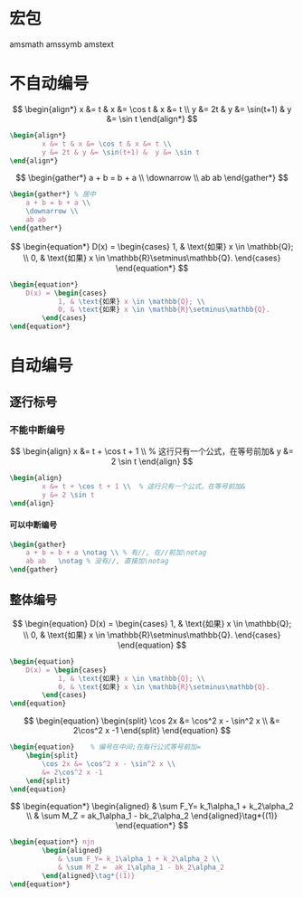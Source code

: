 # 宏包
amsmath amssymb amstext

# 不自动编号
$$
\begin{align*}
		x &= t & x &= \cos t & x &= t \\	
		y &= 2t & y &= \sin(t+1) &  y &= \sin t
	\end{align*}
$$
```tex
\begin{align*}
		x &= t & x &= \cos t & x &= t \\	
		y &= 2t & y &= \sin(t+1) &  y &= \sin t
\end{align*}
```

$$
\begin{gather*}
	a + b = b + a \\
	\downarrow \\
	ab ab
\end{gather*}
$$
```tex
\begin{gather*}	% 居中
	a + b = b + a \\
	\downarrow \\
	ab ab
\end{gather*}
```

$$
\begin{equation*}
	D(x) = \begin{cases}
			1, & \text{如果} x \in \mathbb{Q}; \\
			0, & \text{如果} x \in \mathbb{R}\setminus\mathbb{Q}.
		\end{cases}
\end{equation*}
$$
```tex
\begin{equation*}
	D(x) = \begin{cases}
			1, & \text{如果} x \in \mathbb{Q}; \\
			0, & \text{如果} x \in \mathbb{R}\setminus\mathbb{Q}.
		\end{cases}
\end{equation*}
```

# 自动编号
## 逐行标号
### 不能中断编号
$$	\begin{align}	
		x &= t + \cos t + 1 \\	% 这行只有一个公式，在等号前加&
		y &= 2 \sin t
	\end{align}
$$
```tex
\begin{align}	
		x &= t + \cos t + 1 \\	% 这行只有一个公式，在等号前加&
		y &= 2 \sin t
\end{align}
```
#### 可以中断编号
```tex
\begin{gather}
	a + b = b + a \notag \\	% 有//, 在//前加\notag
	ab ab	\notag % 没有//, 直接加\notag
\end{gather}
```
## 整体编号
$$
\begin{equation}
	D(x) = \begin{cases}
			1, & \text{如果} x \in \mathbb{Q}; \\	
			0, & \text{如果} x \in \mathbb{R}\setminus\mathbb{Q}.
		\end{cases}
\end{equation}
$$
```tex
\begin{equation}
	D(x) = \begin{cases}
			1, & \text{如果} x \in \mathbb{Q}; \\	
			0, & \text{如果} x \in \mathbb{R}\setminus\mathbb{Q}.
		\end{cases}
\end{equation}
```
$$
\begin{equation}	
	\begin{split}
		\cos 2x &= \cos^2 x - \sin^2 x \\	
		&= 2\cos^2 x -1
	\end{split}
\end{equation}
$$
```tex
\begin{equation}	% 编号在中间;在每行公式等号前加=
    \begin{split}
    	\cos 2x &= \cos^2 x - \sin^2 x \\	
    	&= 2\cos^2 x -1
    \end{split}
\end{equation}
```
$$
	\begin{equation*}
			\begin{aligned}
				& \sum F_Y= k_1\alpha_1 + k_2\alpha_2 \\
				& \sum M_Z =  ak_1\alpha_1 - bk_2\alpha_2
			\end{aligned}\tag*{(1)}
	\end{equation*}
$$
```tex
\begin{equation*} njn
		\begin{aligned}
			& \sum F_Y= k_1\alpha_1 + k_2\alpha_2 \\
			& \sum M_Z =  ak_1\alpha_1 - bk_2\alpha_2
		\end{aligned}\tag*{(1)}
\end{equation*}
```